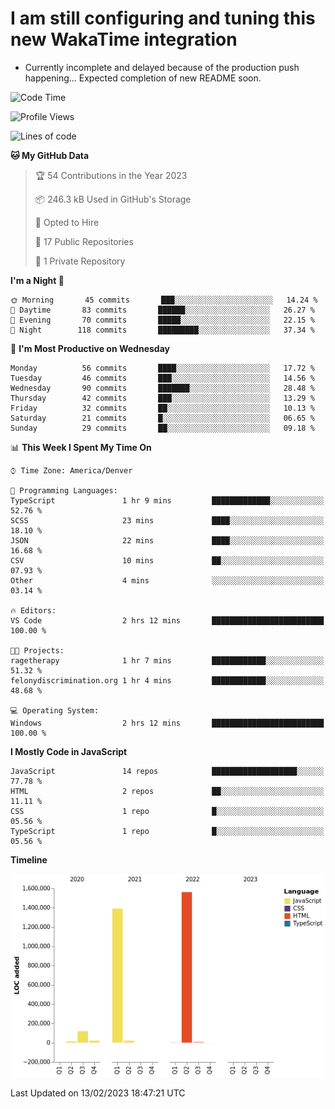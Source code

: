 # I am still configuring and tuning this new WakaTime integration
- Currently incomplete and delayed because of the production push happening... Expected completion of new README soon.
<!--START_SECTION:waka-->
![Code Time](http://img.shields.io/badge/Code%20Time-11%20hrs%201%20min-blue)

![Profile Views](http://img.shields.io/badge/Profile%20Views-0-blue)

![Lines of code](https://img.shields.io/badge/From%20Hello%20World%20I%27ve%20Written-3%20Million%20lines%20of%20code-blue)

**🐱 My GitHub Data** 

> 🏆 54 Contributions in the Year 2023
 > 
> 📦 246.3 kB Used in GitHub's Storage 
 > 
> 💼 Opted to Hire
 > 
> 📜 17 Public Repositories 
 > 
> 🔑 1 Private Repository 
 > 
**I'm a Night 🦉** 

```text
🌞 Morning       45 commits       ███░░░░░░░░░░░░░░░░░░░░░░   14.24 % 
🌆 Daytime       83 commits       ██████░░░░░░░░░░░░░░░░░░░   26.27 % 
🌃 Evening       70 commits       █████░░░░░░░░░░░░░░░░░░░░   22.15 % 
🌙 Night        118 commits       █████████░░░░░░░░░░░░░░░░   37.34 % 

```
📅 **I'm Most Productive on Wednesday** 

```text
Monday          56 commits       ████░░░░░░░░░░░░░░░░░░░░░   17.72 % 
Tuesday         46 commits       ███░░░░░░░░░░░░░░░░░░░░░░   14.56 % 
Wednesday       90 commits       ███████░░░░░░░░░░░░░░░░░░   28.48 % 
Thursday        42 commits       ███░░░░░░░░░░░░░░░░░░░░░░   13.29 % 
Friday          32 commits       ██░░░░░░░░░░░░░░░░░░░░░░░   10.13 % 
Saturday        21 commits       █░░░░░░░░░░░░░░░░░░░░░░░░   06.65 % 
Sunday          29 commits       ██░░░░░░░░░░░░░░░░░░░░░░░   09.18 % 

```


📊 **This Week I Spent My Time On** 

```text
⌚︎ Time Zone: America/Denver

💬 Programming Languages: 
TypeScript               1 hr 9 mins         █████████████░░░░░░░░░░░░   52.76 % 
SCSS                     23 mins             ████░░░░░░░░░░░░░░░░░░░░░   18.10 % 
JSON                     22 mins             ████░░░░░░░░░░░░░░░░░░░░░   16.68 % 
CSV                      10 mins             ██░░░░░░░░░░░░░░░░░░░░░░░   07.93 % 
Other                    4 mins              ░░░░░░░░░░░░░░░░░░░░░░░░░   03.14 % 

🔥 Editors: 
VS Code                  2 hrs 12 mins       █████████████████████████   100.00 % 

🐱‍💻 Projects: 
ragetherapy              1 hr 7 mins         ████████████░░░░░░░░░░░░░   51.32 % 
felonydiscrimination.org 1 hr 4 mins         ████████████░░░░░░░░░░░░░   48.68 % 

💻 Operating System: 
Windows                  2 hrs 12 mins       █████████████████████████   100.00 % 

```

**I Mostly Code in JavaScript** 

```text
JavaScript               14 repos            ███████████████████░░░░░░   77.78 % 
HTML                     2 repos             ██░░░░░░░░░░░░░░░░░░░░░░░   11.11 % 
CSS                      1 repo              █░░░░░░░░░░░░░░░░░░░░░░░░   05.56 % 
TypeScript               1 repo              █░░░░░░░░░░░░░░░░░░░░░░░░   05.56 % 

```


**Timeline**

![Chart not found](https://raw.githubusercontent.com/certifiedbice/certifiedbice/main/charts/bar_graph.png) 


 Last Updated on 13/02/2023 18:47:21 UTC
<!--END_SECTION:waka-->
